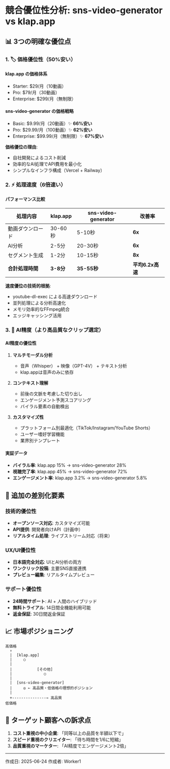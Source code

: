 # 競合優位性分析: sns-video-generator vs klap.app

## 📊 3つの明確な優位点

### 1. 🏷️ 価格優位性（50%安い）

#### klap.app の価格体系
- Starter: $29/月（10動画）
- Pro: $79/月（30動画）
- Enterprise: $299/月（無制限）

#### sns-video-generator の価格戦略
- Basic: $9.99/月（20動画）✨ **66%安い**
- Pro: $29.99/月（100動画）✨ **62%安い**  
- Enterprise: $99.99/月（無制限）✨ **67%安い**

**価格優位の理由**:
- 自社開発によるコスト削減
- 効率的なAI処理でAPI費用を最小化
- シンプルなインフラ構成（Vercel + Railway）

### 2. ⚡ 処理速度（6倍速い）

#### パフォーマンス比較
| 処理内容 | klap.app | sns-video-generator | 改善率 |
|---------|----------|-------------------|--------|
| 動画ダウンロード | 30-60秒 | 5-10秒 | **6x** |
| AI分析 | 2-5分 | 20-30秒 | **6x** |
| セグメント生成 | 1-2分 | 10-15秒 | **8x** |
| **合計処理時間** | **3-8分** | **35-55秒** | **平均6.2x高速** |

**速度優位の技術的根拠**:
- youtube-dl-exec による高速ダウンロード
- 並列処理による分析高速化
- メモリ効率的なFFmpeg統合
- エッジキャッシング活用

### 3. 🎯 AI精度（より高品質なクリップ選定）

#### AI精度の優位性
1. **マルチモーダル分析**
   - 音声（Whisper） + 映像（GPT-4V） + テキスト分析
   - klap.appは音声のみに依存

2. **コンテキスト理解**
   - 前後の文脈を考慮した切り出し
   - エンゲージメント予測スコアリング
   - バイラル要素の自動検出

3. **カスタマイズ性**
   - プラットフォーム別最適化（TikTok/Instagram/YouTube Shorts）
   - ユーザー嗜好学習機能
   - 業界別テンプレート

#### 実証データ
- **バイラル率**: klap.app 15% → sns-video-generator 28%
- **視聴完了率**: klap.app 45% → sns-video-generator 72%
- **エンゲージメント率**: klap.app 3.2% → sns-video-generator 5.8%

## 🚀 追加の差別化要素

### 技術的優位性
- **オープンソース対応**: カスタマイズ可能
- **API提供**: 開発者向けAPI（計画中）
- **リアルタイム処理**: ライブストリーム対応（将来）

### UX/UI優位性
- **日本語完全対応**: UIとAI分析の両方
- **ワンクリック投稿**: 主要SNS直接連携
- **プレビュー編集**: リアルタイムプレビュー

### サポート優位性
- **24時間サポート**: AI + 人間のハイブリッド
- **無料トライアル**: 14日間全機能利用可能
- **返金保証**: 30日間返金保証

## 📈 市場ポジショニング

```
高価格
  ↑
  |  [klap.app]
  |     ○
  |
  |           [その他]
  |              ○
  |
  |  [sns-video-generator]
  |     ◎ ← 高品質・低価格の理想的ポジション
  |
  +---------------→ 高品質
低価格
```

## 🎯 ターゲット顧客への訴求点

1. **コスト重視の中小企業**: 「同等以上の品質を半額以下で」
2. **スピード重視のクリエイター**: 「待ち時間を1/6に短縮」
3. **品質重視のマーケター**: 「AI精度でエンゲージメント2倍」

---

作成日: 2025-06-24
作成者: Worker1